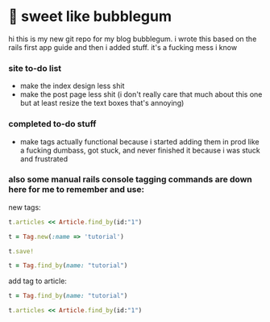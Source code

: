 # 🐬 sweet like bubblegum

hi this is my new git repo for my blog bubblegum. i wrote this based on the rails first app guide and then i added stuff. it's a fucking mess i know

### site to-do list
* make the index design less shit
* make the post page less shit (i don't really care that much about this one but at least resize the text boxes that's annoying)

### completed to-do stuff
* make tags actually functional because i started adding them in prod like a fucking dumbass, got stuck, and never finished it because i was stuck and frustrated

### also some manual rails console tagging commands are down here for me to remember and use:

new tags:

```ruby
t.articles << Article.find_by(id:"1")

t = Tag.new(:name => 'tutorial')

t.save!

t = Tag.find_by(name: "tutorial")
```

add tag to article:

```ruby
t = Tag.find_by(name: "tutorial")

t.articles << Article.find_by(id:"1")
```
